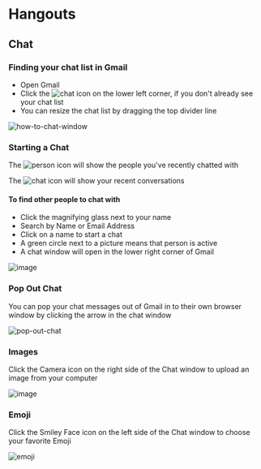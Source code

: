 # Hangouts

## Chat

### Finding your chat list in Gmail

* Open Gmail
* Click the ![chat](https://cloud.githubusercontent.com/assets/81055/6241246/c7bb9f62-b6e7-11e4-90a9-390775b79300.jpg) icon on the lower left corner, if you don't already see your chat list
* You can resize the chat list by dragging the top divider line

![how-to-chat-window](https://cloud.githubusercontent.com/assets/6463784/6113116/c2dc78e4-b062-11e4-9360-7475c3320f2a.png)

### Starting a Chat

The ![person](https://cloud.githubusercontent.com/assets/6463784/6155183/4722cd5e-b1ff-11e4-85b1-e2b7bae6a527.png) icon will show the people you've recently chatted with

The ![chat](https://cloud.githubusercontent.com/assets/81055/6241246/c7bb9f62-b6e7-11e4-90a9-390775b79300.jpg) icon will show your recent conversations

#### To find other people to chat with

* Click the magnifying glass next to your name
* Search by Name or Email Address
* Click on a name to start a chat
 * A green circle next to a picture means that person is active
* A chat window will open in the lower right corner of Gmail

![image](https://cloud.githubusercontent.com/assets/6463784/6113253/c29f81a4-b063-11e4-8e1c-864e591d3b80.png)

### Pop Out Chat

You can pop your chat messages out of Gmail in to their own browser window by clicking the arrow in the chat window

![pop-out-chat](https://cloud.githubusercontent.com/assets/81055/6241269/119753e2-b6e8-11e4-9e67-cc9fcb6b9128.png)

### Images

Click the Camera icon on the right side of the Chat window to upload an image from your computer

![image](https://cloud.githubusercontent.com/assets/6463784/6113784/aa55785c-b067-11e4-9a92-cd38a51ece78.png)

### Emoji

Click the Smiley Face icon on the left side of the Chat window to choose your favorite Emoji

![emoji](https://cloud.githubusercontent.com/assets/81055/6241212/68a36b0e-b6e7-11e4-889b-61487757d1d7.jpg)

